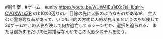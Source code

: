 #制作案　#ゲーム　#unity 
https://youtu.be/WUW4IEu1dXc?si=ILqlnr-CVGXW4sZR の1:10:00辺りの、
目線の先に人影のようなものがあるが、
主人公が霊意的な面があって、いつも目的の方向に人影が見えるというのを駆使して
3dゲームでこの人影を映して何か逃亡してるシーンとか、選択を迫られる、
または選択するだけの日常描写なんかでこの人影システムを使う。